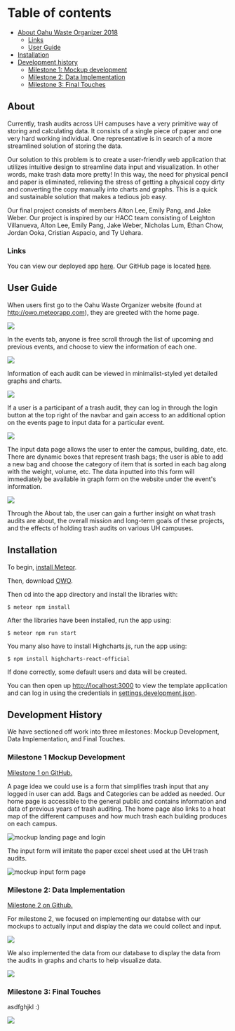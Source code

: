 # Table of contents

* [About Oahu Waste Organizer 2018](#about)
  * [Links](#links)
  * [User Guide](#user-guide)
* [Installation](#installation)
* [Development history](#development-history)
  * [Milestone 1: Mockup development](#milestone-1-mockup-development)
  * [Milestone 2: Data Implementation](#milestone-2-data-implementation)
  * [Milestone 3: Final Touches](#milestone-3-final-touches)

## About
Currently, trash audits across UH campuses have a very primitive way of storing and calculating data. It consists of a single piece of paper and one very hard working individual. One representative is in search of a more streamlined solution of storing the data.

Our solution to this problem is to create a user-friendly web application that utilizes intuitive design to streamline data input and visualization. In other words, make trash data more pretty! In this way, the need for physical pencil and paper is eliminated, relieving the stress of getting a physical copy dirty and converting the copy manually into charts and graphs. This is a quick and sustainable solution that makes a tedious job easy.

Our final project consists of members Alton Lee, Emily Pang, and Jake Weber. Our project is inspired by our HACC team consisting of Leighton Villanueva, Alton Lee, Emily Pang, Jake Weber, Nicholas Lum, Ethan Chow, Jordan Ooka, Cristian Aspacio, and Ty Uehara.

### Links
You can view our deployed app <a href="http://owo.meteorapp.com/">here</a>.
Our GitHub page is located <a href="https://github.com/oahu-waste-organizer/oahu-waste-organizer/">here</a>.

## User Guide

When users first go to the Oahu Waste Organizer website (found at <a href="http:owo.meteorapp.com/">http://owo.meteorapp.com</a>), they are greeted with the home page.

![](images/landing.PNG)

In the events tab, anyone is free scroll through the list of upcoming and previous events, and choose to view the information of each one.

![](images/events-nonuser.PNG)

Information of each audit can be viewed in minimalist-styled yet detailed graphs and charts. 

![](images/charts.png)

If a user is a participant of a trash audit, they can log in through the login button at the top right of the navbar and gain access to an additional option on the events page to input data for a particular event.

![](images/events.PNG)

The input data page allows the user to enter the campus, building, date, etc. There are dynamic boxes that represent trash bags; the user is able to add a new bag and choose the category of item that is sorted in each bag along with the weight, volume, etc. The data inputted into this form will immediately be available in graph form on the website under the event's information.

![](images/input.PNG)

Through the About tab, the user can gain a further insight on what trash audits are about, the overall mission and long-term goals of these projects, and the effects of holding trash audits on various UH campuses.

## Installation
To begin, <a href="https://www.meteor.com/install">install Meteor</a>.

Then, download <a href="https://github.com/oahu-waste-organizer/oahu-waste-organizer">OWO</a>.

Then cd into the app directory and install the libraries with:
<div class="highlight">
<code>$ meteor npm install
</code>
</div>

After the libraries have been installed, run the app using:
<div class="highlight">
<code>$ meteor npm run start
</code>
</div>

You many also have to install Highcharts.js, run the app using:
<div class="highlight">
<code>$ npm install highcharts-react-official
</code>
</div>

If done correctly, some default users and data will be created. 

You can then open up <a href="http://localhost:3000/#/">http://localhost:3000</a> to view the template application and can log in using the credentials in <a href="https://github.com/ics-software-engineering/meteor-application-template-react/blob/master/config/settings.development.json">settings.development.json</a>.

## Development History
We have sectioned off work into three milestones: Mockup Development, Data Implementation, and Final Touches.

### Milestone 1 Mockup Development
<a href=https://github.com/oahu-waste-organizer/oahu-waste-organizer/projects/1>Milestone 1 on GitHub.</a>

A page idea we could use is a form that simplifies trash input that any logged in user can add. Bags and Categories can be added as needed. Our home page is accessible to the general public and contains information and data of previous years of trash auditing. The home page also links to a heat map of the different campuses and how much trash each building produces on each campus.

![mockup landing page and login](/images/landing-page.jpg)

The input form will imitate the paper excel sheet used at the UH trash audits.

![mockup input form page](/images/input-form.png)

### Milestone 2: Data Implementation
<a href=https://github.com/oahu-waste-organizer/oahu-waste-organizer/projects/2>Milestone 2 on Github.</a>

For milestone 2, we focused on implementing our databse with our mockups to actually input and display the data we could collect and input.

![](images/input.PNG)

We also implemented the data from our database to display the data from the audits in graphs and charts to help visualize data.

![](images/charts.PNG)

### Milestone 3: Final Touches
asdfghjkl :)

![](images/about.PNG)
